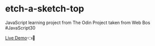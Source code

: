 # etch-a-sketch-top

JavaScript learning project from The Odin Project taken from Web Bos #JavaScript30

[Live Demo](https://jopar210.github.io/etch-a-sketch-top/)👈🤫
